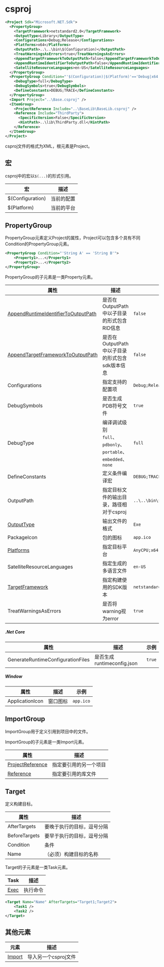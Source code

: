# csproj

``` XML
<Project Sdk="Microsoft.NET.Sdk">
  <PropertyGroup>
    <TargetFramework>netstandard2.0</TargetFramework>
    <OutputType>Library</OutputType>
    <Configurations>Debug;Release</Configurations>
    <Platforms>x64</Platforms>
    <OutputPath>..\..\bin\$(Configuration)</OutputPath>
    <TreatWarningsAsErrors>true</TreatWarningsAsErrors>
    <AppendTargetFrameworkToOutputPath>false</AppendTargetFrameworkToOutputPath>
    <AppendRuntimeIdentifierToOutputPath>false</AppendRuntimeIdentifierToOutputPath>
    <SatelliteResourceLanguages>en-US</SatelliteResourceLanguages>
  </PropertyGroup>
  <PropertyGroup Condition="'$(Configuration)|$(Platform)'=='Debug|x64'">
    <DebugType>full</DebugType>
    <DebugSymbols>true</DebugSymbols>
    <DefineConstants>DEBUG;TRACE</DefineConstants>
  </PropertyGroup>
  <Import Project="..\Base.csproj" />
  <ItemGroup>
    <ProjectReference Include="..\BaseLib\BaseLib.csproj" />
    <Reference Include="ThirdParty">
      <SpecificVersion>False</SpecificVersion>
      <HintPath>..\lib\ThirdParty.dll</HintPath>
    </Reference>
  </ItemGroup>
</Project>
```

csproj文件的格式为XML，根元素是Project。

## 宏

csproj中的宏以`$(...)`的形式引用。

| 宏 | 描述 |
|---|---|
| $(Configuration) | 当前的配置 |
| $(Platform) | 当前的平台 |


## PropertyGroup

PropertyGroup元素定义Project的属性，Project可以包含多个具有不同Condition的PropertyGroup元素。

```XML
<PropertyGroup Condition="'String A' == 'String B'">
    <Property1>...</Property1>
    <Property2>...</Property2>
</PropertyGroup>
```

PropertyGroup的子元素是一类Property元素。

| 属性 | 描述 | 示例 |
|---|---|---|
| [AppendRuntimeIdentifierToOutputPath](AppendRuntimeIdentifierToOutputPath.md) | 是否在OutputPath中以子目录的形式包含RID信息 | `false` |
| [AppendTargetFrameworkToOutputPath](AppendTargetFrameworkToOutputPath.md) | 是否在OutputPath中以子目录的形式包含sdk版本信息 | `false` |
| Configurations | 指定支持的配置项 | `Debug;Release` |
| DebugSymbols | 是否生成PDB符号文件 | `true` |
| DebugType | 编译调试级别<br/>`full`、`pdbonly`、`portable`、`embedded`、`none` | `full` |
| DefineConstants | 定义条件编译宏 | `DEBUG;TRACE` |
| OutputPath | 指定目标文件的输出目录，路径相对于csproj | `..\..\bin\$(Configuration)` |
| [OutputType](OutputType.md) | 输出文件的格式 | `Exe` |
| PackageIcon | 包的图标 | `app.ico` |
| [Platforms](Platforms.md) | 指定目标平台 | `AnyCPU;x64` |
| SatelliteResourceLanguages | 指定生成的多语言文件 | `en-US` |
| [TargetFramework](TargetFramework.md) | 指定构建使用的SDK版本 | `netstandard2.0` |
| TreatWarningsAsErrors | 是否将warning视为error | `true` |

##### .Net Core

| 属性 | 描述 | 示例 |
|---|---|---|
| GenerateRuntimeConfigurationFiles | 是否生成runtimeconfig.json | `true` |

##### Window

| 属性 | 描述 | 示例 |
|---|---|---|
| ApplicationIcon | 窗口图标 | `app.ico` |

## ImportGroup

ImportGroup用于定义引用到项目中的文件。

ImportGroup的子元素是一类Import元素。

| 属性 | 描述 |
|---|---|
| [ProjectReference](ProjectReference.md) | 指定要引用的另一个项目 |
| [Reference](Reference.md) | 指定要引用的库文件 |

## Target

定义构建目标。

| 属性 | 描述 |
|---|---|
| AfterTargets | 要晚于执行的目标，逗号分隔 |
| BeforeTargets | 要早于执行的目标，逗号分隔 |
| Condition | 条件 |
| Name | （必须）构建目标的名称 |

Target的子元素是一类Task元素。

| Task | 描述 |
|---|---|
| [Exec](Exec.md) | 执行命令 |

``` XML
<Target Name="Name" AfterTargets="Target1;Target2">
    <Task1 />
    <Task2 />
</Target>
```
## 其他元素

| 元素 | 描述 |
|---|---|
| [Import](Import.md) | 导入另一个csproj文件 |